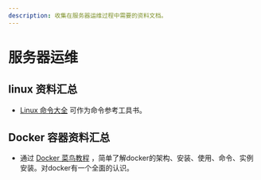 ```yaml
---
description: 收集在服务器运维过程中需要的资料文档。
---
```


# 服务器运维

## linux 资料汇总

* [Linux 命令大全](https://www.runoob.com/linux/linux-command-manual.html) 可作为命令参考工具书。

## Docker 容器资料汇总

* 通过 [Docker 菜鸟教程](https://www.runoob.com/docker/docker-tutorial.html) ，简单了解docker的架构、安装、使用、命令、实例安装。对docker有一个全面的认识。

